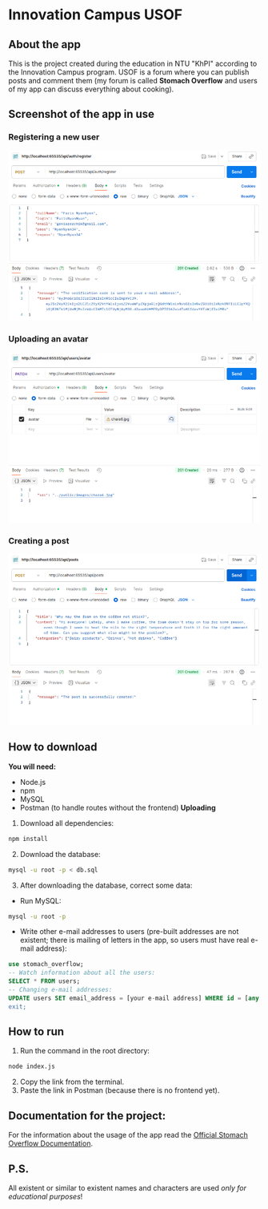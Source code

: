 # Innovation Campus USOF
## About the app
This is the project created during the education in NTU "KhPI" according to the Innovation Campus program. USOF is a forum where you can publish posts and comment them (my forum is called **Stomach Overflow** and users of my app can discuss everything about cooking).
## Screenshot of the app in use
### Registering a new user
![Registering a new user](./public/images/register.png "Registering")
### Uploading an avatar
![Uploading an avatar](./public/images/uploadingAvatar.png "Uploading an avatar")
### Creating a post
![Creating a post](./public/images/creatingPost.png "Creating a post")
## How to download
**You will need:**
* Node.js
* npm
* MySQL
* Postman (to handle routes without the frontend)
**Uploading**
1. Download all dependencies:
```bash
npm install
```
2. Download the database:
```bash
mysql -u root -p < db.sql
```
3. After downloading the database, correct some data:
  * Run MySQL:
```bash
mysql -u root -p
```
  * Write other e-mail addresses to users (pre-built addresses are not existent; there is mailing of letters in the app, so users must have real e-mail address):
```sql
use stomach_overflow;
-- Watch information about all the users:
SELECT * FROM users;
-- Changing e-mail addresses:
UPDATE users SET email_address = [your e-mail address] WHERE id = [any user's id];
exit;
```
## How to run
1. Run the command in the root directory:
```bash
node index.js
```
2. Copy the link from the terminal.
3. Paste the link in Postman (because there is no frontend yet).
## Documentation for the project:
For the information about the usage of the app read the [Official Stomach Overflow Documentation](https://docs.google.com/document/d/1VTtelaNjCpbmt7tRmX8bE_2_yzD21DtBtSzT29xfu8s/edit?usp=sharing).
## P.S.
All existent or similar to existent names and characters are used *only for educational purposes*!
